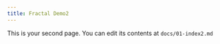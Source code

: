 ```yaml
---
title: Fractal Demo2
---
```


This is your second page. You can edit its contents at `docs/01-index2.md`
